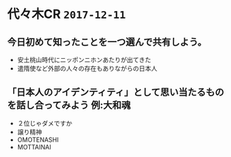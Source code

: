 # 代々木CR `2017-12-11`


## 今日初めて知ったことを一つ選んで共有しよう。

+ 安土桃山時代にニッポンニホンあたりが出てきた
+ 遣隋使など外部の人々の存在もありながらの日本人

## 「日本人のアイデンティティ」として思い当たるものを話し合ってみよう 例:大和魂

+ ２位じゃダメですか
+ 譲り精神
+ OMOTENASHI
+ MOTTAINAI
